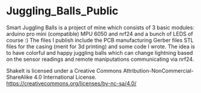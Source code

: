 # Juggling_Balls_Public
Smart Juggling Balls is a project of mine which consists of 3 basic modules: 
arduino pro mini (compatible) MPU 6050 and nrf24
and a bunch of LEDS of course :)
The files I publish include the PCB manufacturing Gerber files
STL files for the casing (ment for 3d printing)
and some code I wrote.
The idea is to have colorful and happy juggling balls which can change lightning based on the sensor readings 
and remote maniputations communicating via nrf24.

ShakeIt is licensed under a Creative Commons Attribution-NonCommercial-ShareAlike 4.0 International License.
https://creativecommons.org/licenses/by-nc-sa/4.0/
